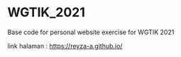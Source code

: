 # WGTIK_2021
Base code for personal website exercise for WGTIK 2021

link halaman : https://reyza-a.github.io/
